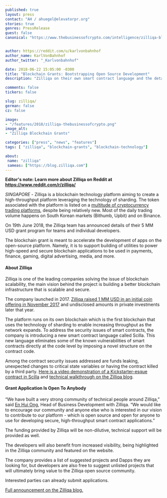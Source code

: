 ```yaml
---
published: true
layout: press
contact: "AH / ahuegel@elevatorpr.org"
stories: true
genres: PressRelease
guest: false
canonical: "https://www.thebusinessofcrypto.com/intelligence/zilliqa-blockchain-grants/"


author: https://reddit.com/u/karlvonbahnhof
author_name: KarlVonBahnhof
author_twitter: "_Karlvonbahnhof"

date: 2018-06-22 15:05:00 -0300
title: "Blockchain Grants: Bootstrapping Open Source Development"
description: "Zilliqa on their own smart contract language and the details of the grant projects for blockchain technology developers."

comments: false
tickers: false

slug: zilliqa/
german: false
cz: false

image:
- "/features/2018/zilliqa-thebusinessofcrypto.png"
image_alt:
- "Zilliqa Blockchain Grants"

categories: ["press", "news", "features"]
tags: [ "zilliqa", "blockchain-grants", "blockchain-technology"]

about:
 name: "zilliqa"
 sameas: ["https://blog.zilliqa.com"]
---
```


**Editor's note: Learn more about Zilliqa on Reddit at https://www.reddit.com/r/zilliqa/**

*SINGAPORE* - Zilliqa is a blockchain technology platform aiming to create a high-throughput platform leveraging the technology of sharding. The token associated with the platform is listed on a [multitude of cryptocurrency trading platforms](https://coinmarketcap.com/currencies/zilliqa/#markets), despite being relatively new. Most of the daily trading volume happens on South Korean markets (Bithumb, Upbit) and on Binance.

On 19th June 2018, the Zilliqa team has announced details of their 5 MM USD grant program for teams and individual developers.

The blockchain grant is meant to accelerate the development of apps on the open-source platform. Namely, it is to support building of utilities to power high-speed and secure blockchain applications to be used in payments, finance, gaming, digital advertising, media, and more.

#### About Zilliqa

Zilliqa is one of the leading companies solving the issue of blockchain scalability, the main vision behind the project is building a better blockchain infrastructure that is scalable and secure.

The company launched in 2017. [Zilliqa raised 1 MM USD in an initial coin offering in November 2017](https://www.crunchbase.com/organization/zilliqa) and undisclosed amounts in private investments later that year.

The platform runs on its own blockchain which is the first blockchain that uses the technology of sharding to enable increasing throughput as the network expands. To address the security issues of smart contracts, the company is introducing a new smart contract language called Scilla. This new language eliminates some of the known vulnerabilities of smart contracts directly at the code level by imposing a novel structure on the contract code.

Among the contract security issues addressed are funds leaking, unexpected changes to critical state variables or having the contract killed by a third party. [Here is a video demonstration of a Kickstarter-esque contract in Scilla](https://www.youtube.com/watch?v=_7Rv1Q5exbE&feature=youtu.be&t=4403) and [technical walkthrough on the Zilliqa blog](https://blog.zilliqa.com/scilla-design-story-piece-by-piece-part-1-why-do-we-need-a-new-language-27d5f14ae661).


#### Grant Application Is Open To Anybody

“We have built a very strong community of technical people around Zilliqa,” said [En Hui Ong](https://www.linkedin.com/in/enhuiong/), Head of Business Development with Zilliqa. “We would like to encourage our community and anyone else who is interested in our vision to contribute to our platform - which is open source and open for anyone to use for developing secure, high-throughput smart contract applications.”

The funding provided by Zilliqa will be non-dilutive, technical support will be provided as well.

The developers will also benefit from increased visibility, being highlighted in the Zilliqa community and featured on the website.

The company provides a list of suggested projects and Dapps they are looking for, but developers are also free to suggest unlisted projects that will ultimately bring value to the Zilliqa open source community.

Interested parties can already submit applications.

[Full announcement on the Zilliqa blog.](https://blog.zilliqa.com/buildonzil-introducing-the-zilliqa-ecosystem-grant-programme-6ccb98892712)
